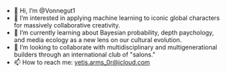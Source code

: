 - 👋 Hi, I’m @Vonnegut1
- 👀 I’m interested in applying machine learning to iconic global characters for massively collaborative creativity. 
- 🌱 I’m currently learning about Bayesian probability, depth paychology, and media ecology as a new lens on our cultural evolution. 
- 💞️ I’m looking to collaborate with multidisciplinary and multigenerational builders through an international club of "salons."
- 📫 How to reach me: yetis.arms_0r@icloud.com

<!---
Vonnegut1/Vonnegut1 is a ✨ special ✨ repository because its `README.md` (this file) appears on your GitHub profile.
You can click the Preview link to take a look at your changes.
--->
